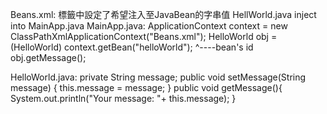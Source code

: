 Beans.xml:
      <bean id="helloWorld" class="com.example.spring.HelloWorld">
       <property name="message" value="Hello World!"/>
      </bean>
      <property>標籤中設定了希望注入至JavaBean的字串值
HellWorld.java inject into MainApp.java
MainApp.java:
       ApplicationContext context = new ClassPathXmlApplicationContext("Beans.xml");
       HelloWorld obj = (HelloWorld) context.getBean("helloWorld");
                                                         ^----bean's id
       obj.getMessage();
    
HelloWorld.java:
       private String message;
       public void setMessage(String message) {
              this.message = message;
       }
       public void getMessage(){
              System.out.println("Your message: "+ this.message);
       }
   
